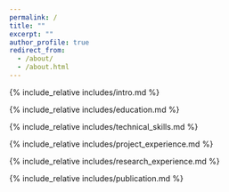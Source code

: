 ```yaml
---
permalink: /
title: ""
excerpt: ""
author_profile: true
redirect_from: 
  - /about/
  - /about.html
---
```


<span class='anchor' id='about-me'></span>
{% include_relative includes/intro.md %}

{% include_relative includes/education.md %}

{% include_relative includes/technical_skills.md %}

{% include_relative includes/project_experience.md %}

{% include_relative includes/research_experience.md %}

{% include_relative includes/publication.md %}
